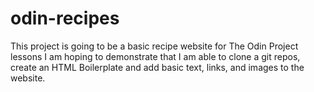# odin-recipes
This project is going to be a basic recipe website for The Odin Project lessons
I am hoping to demonstrate that I am able to clone a git repos, create an HTML Boilerplate and add basic text, links, and images to the website. 